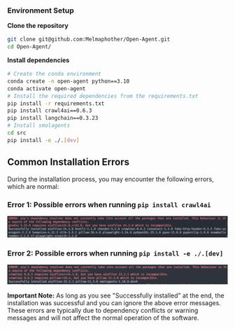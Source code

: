 ### Environment Setup

**Clone the repository**
```bash
git clone git@github.com:Melmaphother/Open-Agent.git
cd Open-Agent/
```

**Install dependencies**
```bash
# Create the conda environment
conda create -n open-agent python==3.10
conda activate open-agent
# Install the required dependencies from the requirements.txt
pip install -r requirements.txt
pip install crawl4ai==0.6.3
pip install langchain==0.3.23
# Install smolagents
cd src
pip install -e ./.[dev]
```

## Common Installation Errors

During the installation process, you may encounter the following errors, which are normal:

### Error 1: Possible errors when running `pip install crawl4ai`

![pip error 1](../assets/pip_error1.png)

### Error 2: Possible errors when running `pip install -e ./.[dev]`

![pip error 2](../assets/pip_error2.png)

**Important Note:** As long as you see "Successfully installed" at the end, the installation was successful and you can ignore the above error messages. These errors are typically due to dependency conflicts or warning messages and will not affect the normal operation of the software.